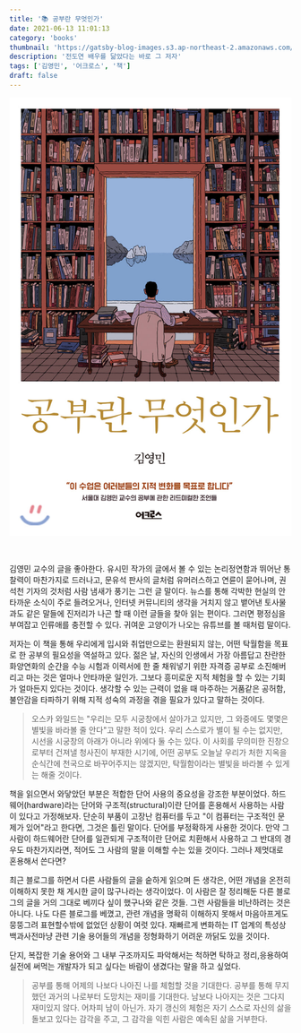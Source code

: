 ```yaml
---
title: '📚 공부란 무엇인가'
date: 2021-06-13 11:01:13
category: 'books'
thumbnail: 'https://gatsby-blog-images.s3.ap-northeast-2.amazonaws.com/thumb_readingBook.gif'
description: '전도연 배우를 닮았다는 바로 그 저자'
tags: ['김영민', '어크로스', '책']
draft: false
---
```


![공부란 무엇인가](./images/whatIsStudy.jpg)

<br/>

김영민 교수의 글을 좋아한다. 유시민 작가의 글에서 볼 수 있는 논리정연함과 뛰어난 통찰력이 마찬가지로 드러나고, 문유석 판사의 글처럼 유머러스하고 연륜이 묻어나며, 권석천 기자의 것처럼 사람 냄새가 풍기는 그런 글 말이다. 
뉴스를 통해 각박한 현실의 안타까운 소식이 주로 들려오거나, 인터넷 커뮤니티의 생각을 거치지 않고 뱉어낸 토사물과도 같은 말들에 진저리가 나곤 할 때 이런 글들을 찾아 읽는 편이다. 그러면 평정심을 부여잡고 인류애를 충전할 수 있다. 귀여운 고양이가 나오는 유튜브를 볼 때처럼 말이다.

저자는 이 책을 통해 우리에게 입시와 취업만으로는 환원되지 않는, 어떤 탁월함을 목표로 한 공부의 필요성을 역설하고 있다. 젊은 날, 자신의 인생에서 가장 아름답고 찬란한 화양연화의 순간을 수능 시험과 이력서에 한 줄 채워넣기 위한 자격증 공부로 소진해버리고 마는 것은 얼마나 안타까운 일인가. 그보다 흥미로운 지적 체험을 할 수 있는 기회가 얼마든지 있다는 것이다. 생각할 수 있는 근력이 없을 때 마주하는 거품같은 공허함, 불안감을 타파하기 위해 지적 성숙의 과정을 겪을 필요가 있다고 말하는 것이다.

> 오스카 와일드는 "우리는 모두 시궁창에서 살아가고 있지만, 그 와중에도 몇몇은 별빛을 바라볼 줄 안다"고 말한 적이 있다. 우리 스스로가 별이 될 수는 없지만, 시선을 시궁창의 아래가 아니라 위에다 둘 수는 있다. 이 사회를 무의미한 진창으로부터 건져낼 청사진이 부재한 시기에, 어떤 공부도 오늘날 우리가 처한 지옥을 순식간에 천국으로 바꾸어주지는 않겠지만, 탁월함이라는 별빛을 바라볼 수 있게는 해줄 것이다.

책을 읽으면서 와닿았던 부분은 적합한 단어 사용의 중요성을 강조한 부분이었다. 하드웨어(hardware)라는 단어와 구조적(structural)이란 단어를 혼용해서 사용하는 사람이 있다고 가정해보자. 단순히 부품이 고장난 컴퓨터를 두고 "이 컴퓨터는 구조적인 문제가 있어"라고 한다면, 그것은 틀린 말이다. 단어를 부정확하게 사용한 것이다. 만약 그 사람이 하드웨어란 단어를 일관되게 구조적이란 단어로 치환해서 사용하고 그 반대의 경우도 마찬가지라면, 적어도 그 사람의 말을 이해할 수는 있을 것이다. 그러나 제멋대로 혼용해서 쓴다면?

최근 블로그를 하면서 다른 사람들의 글을 숱하게 읽으며 든 생각은, 어떤 개념을 온전히 이해하지 못한 채 게시한 글이 많구나라는 생각이었다. 이 사람은 잘 정리해둔 다른 블로그의 글을 거의 그대로 베끼다 싶이 했구나와 같은 것들. 그런 사람들을 비난하려는 것은 아니다. 나도 다른 블로그를 베꼈고, 관련 개념을 명확히 이해하지 못해서 마음아프게도 뭉뚱그려 표현할수밖에 없었던 상황이 여럿 있다. 재빠르게 변화하는 IT 업계의 특성상 백과사전마냥 관련 기술 용어들의 개념을 정형화하기 어려운 까닭도 있을 것이다.

단지, 복잡한 기술 용어와 그 내부 구조까지도 파악해서는 척하면 탁하고 정리,응용하여 실전에 써먹는 개발자가 되고 싶다는 바람이 생겼다는 말을 하고 싶었다.

<!-- > 모순이나 긴장 없는 삶이 가능할까? 그럴리가. (...) 이 세상 속에서 산다는 것은 이러한 모순, 긴장, 혹은 혼란 속에서 사는 것이다. (...) 공부하는 이가 할 일은, 이 모순된 현실을 모순이 없는 것처럼 단순화하는 것이 아니라 복잡한 모순을 직시하면서 모순 없는 문장을 구사하는 것이다. -->

> 공부를 통해 어제의 나보다 나아진 나를 체험할 것을 기대한다. 공부를 통해 무지했던 과거의 나로부터 도망치는 재미를 기대한다. 남보다 나아지는 것은 그다지 재미있지 않다. 어차피 남이 아닌가. 자기 갱신의 체험은 자기 스스로 자신의 삶을 돌보고 있다는 감각을 주고, 그 감각을 익힌 사람은 예속된 삶을 거부한다.

<!-- > <잃어버린 시간을 찾아서>를 쓴 마르셀 프루스트도, 경험에 합당한 언어를 부여하지 않으면 그 경험은 사라지게 된다는 취지의 말을 한 적이 있다. 자신의 독특한 경험에 맞는 섬세한 언어로 자신의 경험을 포착하지 않는 한, 그 경험은 사라지고 그만큼 자신의 삶도 망실된다. -->

<!-- > 자신의 의견을 적극적으로 개진하는 일을 몸에 익히지 않은 사람이 어느 날 갑자기 자기 의견을 잘 표현하게 되는 경우는 드물다. -->
